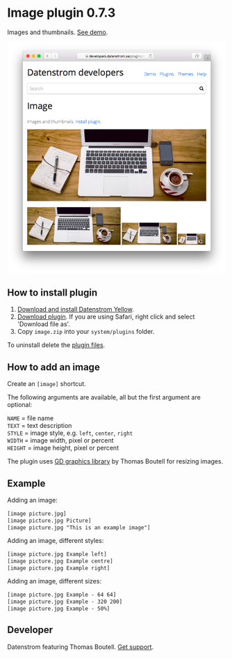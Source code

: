 Image plugin 0.7.3
==================
Images and thumbnails. [See demo](https://developers.datenstrom.se/plugins/image).

<p align="center"><img src="image-screenshot.png?raw=true" alt="Screenshot"></p>

## How to install plugin

1. [Download and install Datenstrom Yellow](https://github.com/datenstrom/yellow/).
2. [Download plugin](https://github.com/datenstrom/yellow-plugins/raw/master/zip/image.zip). If you are using Safari, right click and select 'Download file as'.
3. Copy `image.zip` into your `system/plugins` folder.

To uninstall delete the [plugin files](update.ini).

## How to add an image

Create an `[image]` shortcut.

The following arguments are available, all but the first argument are optional:
 
`NAME` = file name  
`TEXT` = text description  
`STYLE` = image style, e.g. `left`, `center`, `right`  
`WIDTH` = image width, pixel or percent  
`HEIGHT` = image height, pixel or percent   

The plugin uses [GD graphics library](http://www.libgd.org/) by Thomas Boutell for resizing images.

## Example

Adding an image:

    [image picture.jpg]
    [image picture.jpg Picture]
    [image picture.jpg "This is an example image"]

Adding an image, different styles:

    [image picture.jpg Example left]
    [image picture.jpg Example centre]
    [image picture.jpg Example right]

Adding an image, different sizes:

    [image picture.jpg Example - 64 64]
    [image picture.jpg Example - 320 200]
    [image picture.jpg Example - 50%]

## Developer

Datenstrom featuring Thomas Boutell. [Get support](https://developers.datenstrom.se/help/support).
